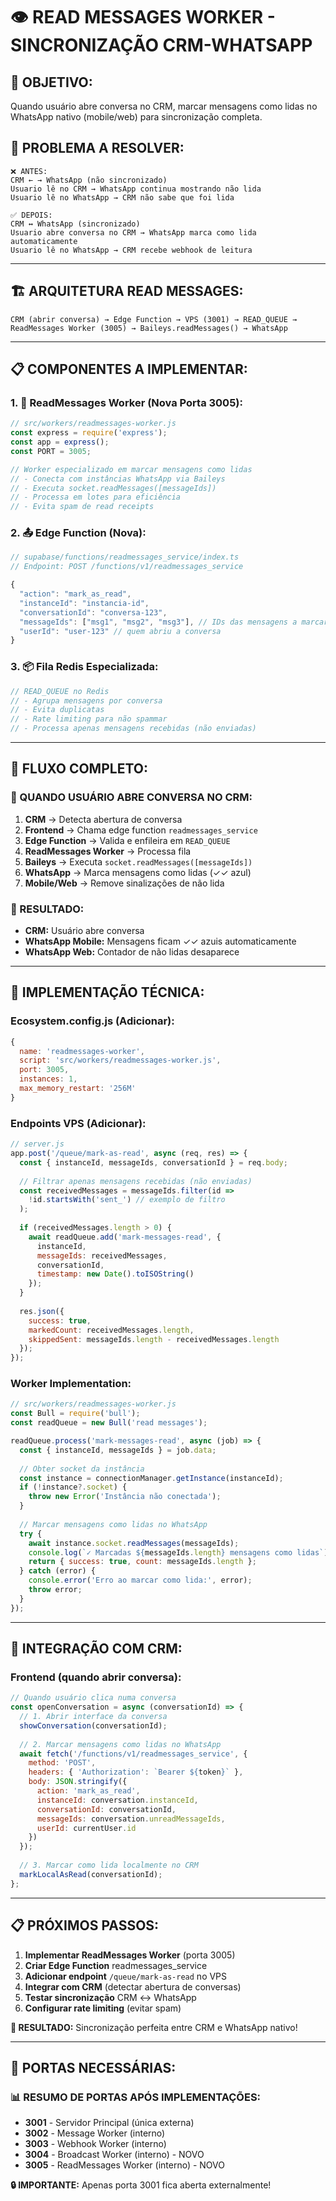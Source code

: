 # 👁️ READ MESSAGES WORKER - SINCRONIZAÇÃO CRM-WHATSAPP

## 🎯 **OBJETIVO:**
Quando usuário abre conversa no CRM, marcar mensagens como lidas no WhatsApp nativo (mobile/web) para sincronização completa.

## 🔄 **PROBLEMA A RESOLVER:**
```
❌ ANTES:
CRM ← → WhatsApp (não sincronizado)
Usuario lê no CRM → WhatsApp continua mostrando não lida
Usuario lê no WhatsApp → CRM não sabe que foi lida
```

```
✅ DEPOIS:
CRM ↔️ WhatsApp (sincronizado)
Usuario abre conversa no CRM → WhatsApp marca como lida automaticamente
Usuario lê no WhatsApp → CRM recebe webhook de leitura
```

---

## 🏗️ **ARQUITETURA READ MESSAGES:**

```
CRM (abrir conversa) → Edge Function → VPS (3001) → READ_QUEUE → ReadMessages Worker (3005) → Baileys.readMessages() → WhatsApp
```

---

## 📋 **COMPONENTES A IMPLEMENTAR:**

### **1. 🔧 ReadMessages Worker (Nova Porta 3005):**
```javascript
// src/workers/readmessages-worker.js
const express = require('express');
const app = express();
const PORT = 3005;

// Worker especializado em marcar mensagens como lidas
// - Conecta com instâncias WhatsApp via Baileys
// - Executa socket.readMessages([messageIds])
// - Processa em lotes para eficiência
// - Evita spam de read receipts
```

### **2. 📤 Edge Function (Nova):**
```typescript
// supabase/functions/readmessages_service/index.ts
// Endpoint: POST /functions/v1/readmessages_service

{
  "action": "mark_as_read",
  "instanceId": "instancia-id",
  "conversationId": "conversa-123", 
  "messageIds": ["msg1", "msg2", "msg3"], // IDs das mensagens a marcar
  "userId": "user-123" // quem abriu a conversa
}
```

### **3. 📦 Fila Redis Especializada:**
```javascript
// READ_QUEUE no Redis
// - Agrupa mensagens por conversa
// - Evita duplicatas 
// - Rate limiting para não spammar
// - Processa apenas mensagens recebidas (não enviadas)
```

---

## 🚀 **FLUXO COMPLETO:**

### **📖 QUANDO USUÁRIO ABRE CONVERSA NO CRM:**
1. **CRM** → Detecta abertura de conversa
2. **Frontend** → Chama edge function `readmessages_service`
3. **Edge Function** → Valida e enfileira em `READ_QUEUE`
4. **ReadMessages Worker** → Processa fila
5. **Baileys** → Executa `socket.readMessages([messageIds])`
6. **WhatsApp** → Marca mensagens como lidas (✓✓ azul)
7. **Mobile/Web** → Remove sinalizações de não lida

### **📱 RESULTADO:**
- **CRM:** Usuário abre conversa
- **WhatsApp Mobile:** Mensagens ficam ✓✓ azuis automaticamente
- **WhatsApp Web:** Contador de não lidas desaparece

---

## 🔧 **IMPLEMENTAÇÃO TÉCNICA:**

### **Ecosystem.config.js (Adicionar):**
```javascript
{
  name: 'readmessages-worker',
  script: 'src/workers/readmessages-worker.js',
  port: 3005, 
  instances: 1,
  max_memory_restart: '256M'
}
```

### **Endpoints VPS (Adicionar):**
```javascript
// server.js
app.post('/queue/mark-as-read', async (req, res) => {
  const { instanceId, messageIds, conversationId } = req.body;
  
  // Filtrar apenas mensagens recebidas (não enviadas)
  const receivedMessages = messageIds.filter(id => 
    !id.startsWith('sent_') // exemplo de filtro
  );
  
  if (receivedMessages.length > 0) {
    await readQueue.add('mark-messages-read', {
      instanceId, 
      messageIds: receivedMessages,
      conversationId,
      timestamp: new Date().toISOString()
    });
  }
  
  res.json({ 
    success: true, 
    markedCount: receivedMessages.length,
    skippedSent: messageIds.length - receivedMessages.length
  });
});
```

### **Worker Implementation:**
```javascript
// src/workers/readmessages-worker.js
const Bull = require('bull');
const readQueue = new Bull('read messages');

readQueue.process('mark-messages-read', async (job) => {
  const { instanceId, messageIds } = job.data;
  
  // Obter socket da instância
  const instance = connectionManager.getInstance(instanceId);
  if (!instance?.socket) {
    throw new Error('Instância não conectada');
  }
  
  // Marcar mensagens como lidas no WhatsApp
  try {
    await instance.socket.readMessages(messageIds);
    console.log(`✓ Marcadas ${messageIds.length} mensagens como lidas`);
    return { success: true, count: messageIds.length };
  } catch (error) {
    console.error('Erro ao marcar como lida:', error);
    throw error;
  }
});
```

---

## 🎨 **INTEGRAÇÃO COM CRM:**

### **Frontend (quando abrir conversa):**
```javascript
// Quando usuário clica numa conversa
const openConversation = async (conversationId) => {
  // 1. Abrir interface da conversa
  showConversation(conversationId);
  
  // 2. Marcar mensagens como lidas no WhatsApp
  await fetch('/functions/v1/readmessages_service', {
    method: 'POST',
    headers: { 'Authorization': `Bearer ${token}` },
    body: JSON.stringify({
      action: 'mark_as_read',
      instanceId: conversation.instanceId,
      conversationId: conversationId,
      messageIds: conversation.unreadMessageIds,
      userId: currentUser.id
    })
  });
  
  // 3. Marcar como lida localmente no CRM
  markLocalAsRead(conversationId);
};
```

---

## 📋 **PRÓXIMOS PASSOS:**

1. **Implementar ReadMessages Worker** (porta 3005)
2. **Criar Edge Function** readmessages_service  
3. **Adicionar endpoint** `/queue/mark-as-read` no VPS
4. **Integrar com CRM** (detectar abertura de conversas)
5. **Testar sincronização** CRM ↔️ WhatsApp
6. **Configurar rate limiting** (evitar spam)

**🎯 RESULTADO:** Sincronização perfeita entre CRM e WhatsApp nativo!

---

## 🔌 **PORTAS NECESSÁRIAS:**

### **📊 RESUMO DE PORTAS APÓS IMPLEMENTAÇÕES:**
- **3001** - Servidor Principal (única externa)
- **3002** - Message Worker (interno) 
- **3003** - Webhook Worker (interno)
- **3004** - Broadcast Worker (interno) - NOVO
- **3005** - ReadMessages Worker (interno) - NOVO

**🔒 IMPORTANTE:** Apenas porta 3001 fica aberta externalmente!